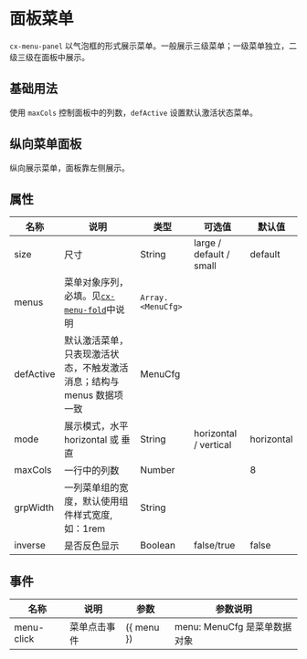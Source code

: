 # 面板菜单

`cx-menu-panel` 以气泡框的形式展示菜单。一般展示三级菜单；一级菜单独立，二级三级在面板中展示。

## 基础用法

使用 `maxCols` 控制面板中的列数，`defActive` 设置默认激活状态菜单。

## 纵向菜单面板

纵向展示菜单，面板靠左侧展示。

## 属性

| 名称 | 说明 | 类型 | 可选值 | 默认值 |
| ----- | ----- | ----- | ----- | ----- |
| size | 尺寸 | String | large / default / small | default |
| menus | 菜单对象序列，必填。见[`cx-menu-fold`](../MenuFold/README.md)中说明 | `Array.<MenuCfg>` | | |
| defActive | 默认激活菜单，只表现激活状态，不触发激活消息；结构与 menus 数据项一致 | MenuCfg | | |
| mode | 展示模式，水平 horizontal 或 垂直 | String | horizontal / vertical | horizontal |
| maxCols | 一行中的列数 | Number | | 8 |
| grpWidth | 一列菜单组的宽度，默认使用组件样式宽度, 如：1rem | String | | |
| inverse | 是否反色显示 | Boolean | false/true | false |

## 事件

| 名称 | 说明 | 参数 | 参数说明 |
| ----- | ----- | ----- | ----- |
| menu-click | 菜单点击事件 | ({ menu }) | menu: MenuCfg 是菜单数据对象 |
